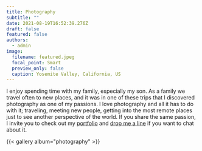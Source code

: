 ```yaml
---
title: Photography
subtitle: ""
date: 2021-08-19T16:52:39.276Z
draft: false
featured: false
authors:
  - admin
image:
  filename: featured.jpeg
  focal_point: Smart
  preview_only: false
  caption: Yosemite Valley, California, US
---
```

I enjoy spending time with my family, especially my son. As a family we travel often to new places, and it was in one of these trips that I discovered photography as one of my passions. I love photography and all it has to do with it; traveling, meeting new people, getting into the most remote places just to see another perspective of the world. If you share the same passion, I invite you to check out my [portfolio](https://500px.com/lauradv) and [drop me a line](https://lauradubreuilvall.netlify.app/#contact) if you want to chat about it.

{{< gallery album="photography" >}}